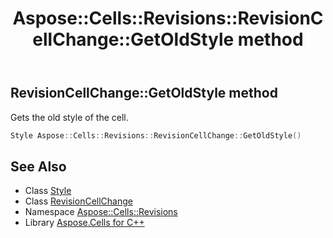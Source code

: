 ﻿---
title: Aspose::Cells::Revisions::RevisionCellChange::GetOldStyle method
linktitle: GetOldStyle
second_title: Aspose.Cells for C++ API Reference
description: 'Aspose::Cells::Revisions::RevisionCellChange::GetOldStyle method. Gets the old style of the cell in C++.'
type: docs
weight: 1500
url: /cpp/aspose.cells.revisions/revisioncellchange/getoldstyle/
---
## RevisionCellChange::GetOldStyle method


Gets the old style of the cell.

```cpp
Style Aspose::Cells::Revisions::RevisionCellChange::GetOldStyle()
```

## See Also

* Class [Style](../../../aspose.cells/style/)
* Class [RevisionCellChange](../)
* Namespace [Aspose::Cells::Revisions](../../)
* Library [Aspose.Cells for C++](../../../)

